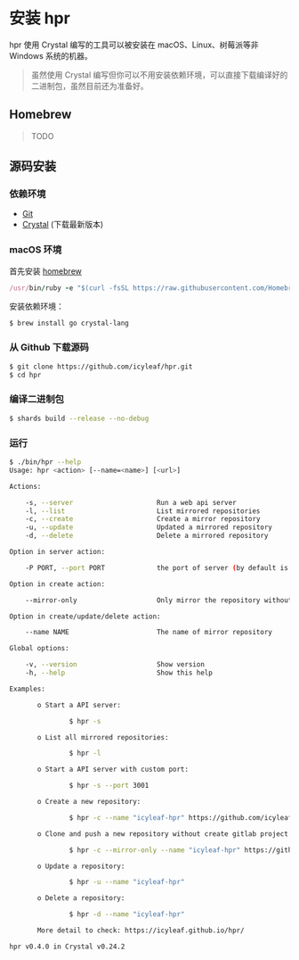 # 安装 hpr

hpr 使用 Crystal 编写的工具可以被安装在 macOS、Linux、树莓派等非 Windows 系统的机器。

> 虽然使用 Crystal 编写但你可以不用安装依赖环境，可以直接下载编译好的二进制包，虽然目前还为准备好。

## Homebrew

> TODO

## 源码安装

### 依赖环境

- [Git](https://git-scm.com/)
- [Crystal](https://github.com/crystal-lang/crystal) (下载最新版本)

### macOS 环境

首先安装 [homebrew](http://brew.sh/)

```ruby
/usr/bin/ruby -e "$(curl -fsSL https://raw.githubusercontent.com/Homebrew/install/master/install)"
```

安装依赖环境：

```bash
$ brew install go crystal-lang
```

### 从 Github 下载源码

```bash
$ git clone https://github.com/icyleaf/hpr.git
$ cd hpr
```

### 编译二进制包

```bash
$ shards build --release --no-debug
```

### 运行

```bash
$ ./bin/hpr --help
Usage: hpr <action> [--name=<name>] [<url>]

Actions:

    -s, --server                     Run a web api server
    -l, --list                       List mirrored repositories
    -c, --create                     Create a mirror repository
    -u, --update                     Updated a mirrored repository
    -d, --delete                     Delete a mirrored repository

Option in server action:

    -P PORT, --port PORT             the port of server (by default is 8848)

Option in create action:

    --mirror-only                    Only mirror the repository without clone in create action

Option in create/update/delete action:

    --name NAME                      The name of mirror repository

Global options:

    -v, --version                    Show version
    -h, --help                       Show this help

Examples:

       o Start a API server:

               $ hpr -s

       o List all mirrored repositories:

               $ hpr -l

       o Start a API server with custom port:

               $ hpr -s --port 3001

       o Create a new repository:

               $ hpr -c --name "icyleaf-hpr" https://github.com/icyleaf/hpr.git

       o Clone and push a new repository without create gitlab project:

               $ hpr -c --mirror-only --name "icyleaf-hpr" https://github.com/icyleaf/hpr.git

       o Update a repository:

               $ hpr -u --name "icyleaf-hpr"

       o Delete a repository:

               $ hpr -d --name "icyleaf-hpr"

       More detail to check: https://icyleaf.github.io/hpr/

hpr v0.4.0 in Crystal v0.24.2
```